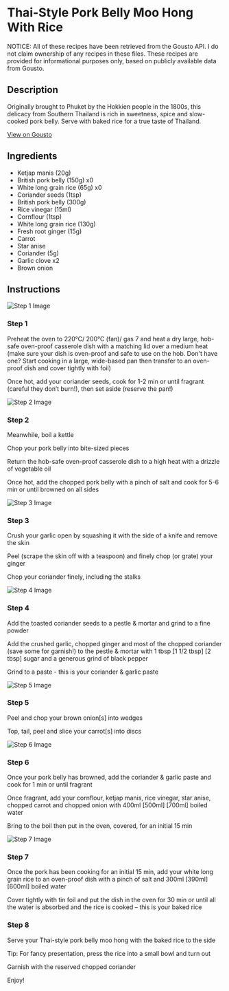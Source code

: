 # Thai-Style Pork Belly Moo Hong With Rice

NOTICE: All of these recipes have been retrieved from the Gousto API. I do not claim ownership of any recipes in these files. These recipes are provided for informational purposes only, based on publicly available data from Gousto.

## Description

Originally brought to Phuket by the Hokkien people in the 1800s, this delicacy from Southern Thailand is rich in sweetness, spice and slow-cooked pork belly. Serve with baked rice for a true taste of Thailand.

[View on Gousto](https://www.gousto.co.uk/recipes/cookbook/thai-style-pork-belly-moo-hong-with-rice)

## Ingredients

- Ketjap manis (20g)
- British pork belly (150g) x0
- White long grain rice (65g) x0
- Coriander seeds (1tsp)
- British pork belly (300g)
- Rice vinegar (15ml)
- Cornflour (1tsp)
- White long grain rice (130g)
- Fresh root ginger (15g)
- Carrot
- Star anise
- Coriander (5g)
- Garlic clove x2
- Brown onion

## Instructions

![Step 1 Image](https://production-media.gousto.co.uk/cms/recipe-step-image/Step-1-1723208996535-x200.jpg)

### Step 1

Preheat the oven to 220°C/ 200°C (fan)/ gas 7 and heat a dry large, hob-safe oven-proof casserole dish with a matching lid over a medium heat (make sure your dish is oven-proof and safe to use on the hob. Don't have one? Start cooking in a large, wide-based pan then transfer to an oven-proof dish and cover tightly with foil)

Once hot, add your coriander seeds, cook for 1-2 min or until fragrant (careful they don’t burn!), then set aside (reserve the pan!)

![Step 2 Image](https://production-media.gousto.co.uk/cms/recipe-step-image/Step-2-1723209000369-x200.jpg)

### Step 2

Meanwhile, boil a kettle

Chop your pork belly into bite-sized pieces

Return the hob-safe oven-proof casserole dish to a high heat with a drizzle of vegetable oil

Once hot, add the chopped pork belly with a pinch of salt and cook for 5-6 min or until browned on all sides

![Step 3 Image](https://production-media.gousto.co.uk/cms/recipe-step-image/Step-3-1723209004035-x200.jpg)

### Step 3

Crush your garlic open by squashing it with the side of a knife and remove the skin

Peel (scrape the skin off with a teaspoon) and finely chop (or grate) your ginger

Chop your coriander finely, including the stalks

![Step 4 Image](https://production-media.gousto.co.uk/cms/recipe-step-image/Step-4-1723209008074-x200.jpg)

### Step 4

Add the toasted coriander seeds to a pestle & mortar and grind to a fine powder

Add the crushed garlic, chopped ginger and most of the chopped coriander (save some for garnish!) to the pestle & mortar with 1 tbsp <span class="text-purple">[1 1/2 tbsp]</span> <span class="text-danger">[2 tbsp]</span> sugar and a generous grind of black pepper

Grind to a paste - this is your coriander & garlic paste

![Step 5 Image](https://production-media.gousto.co.uk/cms/recipe-step-image/Step-5-1723209011310-x200.jpg)

### Step 5

Peel and chop your brown onion[s] into wedges

Top, tail, peel and slice your carrot[s] into discs

![Step 6 Image](https://production-media.gousto.co.uk/cms/recipe-step-image/Step-6-1723209016088-x200.jpg)

### Step 6

Once your pork belly has browned, add the coriander & garlic paste and cook for 1 min or until fragrant

Once fragrant, add your cornflour, ketjap manis, rice vinegar, star anise, chopped carrot and chopped onion with 400ml <span class="text-purple">[500ml]</span> <span class="text-danger">[700ml]</span> boiled water

Bring to the boil then put in the oven, covered, for an initial 15 min

![Step 7 Image](https://production-media.gousto.co.uk/cms/recipe-step-image/Step-7-1723209019504-x200.jpg)

### Step 7

Once the pork has been cooking for an initial 15 min, add your white long grain rice to an oven-proof dish with a pinch of salt and 300ml <span class="text-purple">[390ml]</span> <span class="text-danger">[600ml]</span> boiled water

Cover tightly with tin foil and put the dish in the oven for 30 min or until all the water is absorbed and the rice is cooked – this is your baked rice

### Step 8

Serve your Thai-style pork belly moo hong with the baked rice to the side

Tip: For fancy presentation, press the rice into a small bowl and turn out

Garnish with the reserved chopped coriander

Enjoy!

